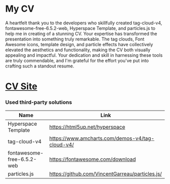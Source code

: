 # My CV
A heartfelt thank you to the developers who skillfully created tag-cloud-v4, fontawesome-free-6.5.2-web, Hyperspace Template, and particles.js to help me in creating of a stunning CV. Your expertise has transformed the presentation into something truly remarkable. The tag clouds, Font Awesome icons, template design, and particle effects have collectively elevated the aesthetics and functionality, making the CV both visually appealing and impactful. Your dedication and skill in harnessing these tools are truly commendable, and I'm grateful for the effort you've put into crafting such a standout resume.

# [CV Site](https://notemaster11.github.io/)

                   
### Used third-party solutions
                    
Name  | Link
------------- | -------------
Hyperspace Template | https://html5up.net/hyperspace
tag-cloud-v4  | https://www.amcharts.com/demos-v4/tag-cloud-v4/
fontawesome-free-6.5.2-web  | https://fontawesome.com/download
particles.js  | https://github.com/VincentGarreau/particles.js/
